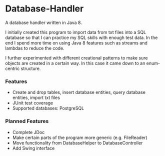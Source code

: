 # Database-Handler

A database handler written in Java 8.

I initially created this program to import data from txt files into a SQL database so that I can practice my SQL skills with enough test data.
In the end I spend more time on using Java 8 features such as streams and lambdas to reduce the code.

I further experimented with different creational patterns to make sure objects are created in a certain way.
In this case it came down to an enum-centric structure.

### Features
- Create and drop tables, insert database entities, query database entities, import txt files
- JUnit test coverage
- Supported databases: PostgreSQL

### Planned Features
- Complete JDoc
- Make certain parts of the program more generic (e.g. FileReader)
- Move functionality from DatabaseHelper to DatabaseController
- Add Swing interface